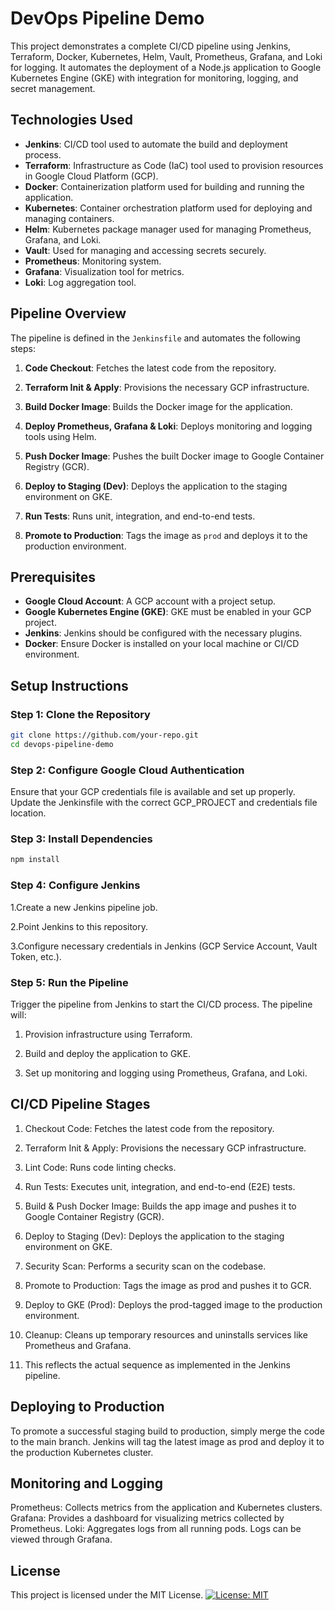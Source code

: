 # DevOps Pipeline Demo

This project demonstrates a complete CI/CD pipeline using Jenkins, Terraform, Docker, Kubernetes, Helm, Vault, Prometheus, Grafana, and Loki for logging. It automates the deployment of a Node.js application to Google Kubernetes Engine (GKE) with integration for monitoring, logging, and secret management.

## Technologies Used

- **Jenkins**: CI/CD tool used to automate the build and deployment process.
- **Terraform**: Infrastructure as Code (IaC) tool used to provision resources in Google Cloud Platform (GCP).
- **Docker**: Containerization platform used for building and running the application.
- **Kubernetes**: Container orchestration platform used for deploying and managing containers.
- **Helm**: Kubernetes package manager used for managing Prometheus, Grafana, and Loki.
- **Vault**: Used for managing and accessing secrets securely.
- **Prometheus**: Monitoring system.
- **Grafana**: Visualization tool for metrics.
- **Loki**: Log aggregation tool.

## Pipeline Overview

The pipeline is defined in the `Jenkinsfile` and automates the following steps:

1. **Code Checkout**: Fetches the latest code from the repository.

2. **Terraform Init & Apply**: Provisions the necessary GCP infrastructure.

3. **Build Docker Image**: Builds the Docker image for the application.

4. **Deploy Prometheus, Grafana & Loki**: Deploys monitoring and logging tools using Helm.

5. **Push Docker Image**: Pushes the built Docker image to Google Container Registry (GCR).

6. **Deploy to Staging (Dev)**: Deploys the application to the staging environment on GKE.

7. **Run Tests**: Runs unit, integration, and end-to-end tests.

8. **Promote to Production**: Tags the image as `prod` and deploys it to the production environment.

## Prerequisites

- **Google Cloud Account**: A GCP account with a project setup.
- **Google Kubernetes Engine (GKE)**: GKE must be enabled in your GCP project.
- **Jenkins**: Jenkins should be configured with the necessary plugins.
- **Docker**: Ensure Docker is installed on your local machine or CI/CD environment.

## Setup Instructions

### Step 1: Clone the Repository

```bash
git clone https://github.com/your-repo.git
cd devops-pipeline-demo
```

### Step 2: Configure Google Cloud Authentication
Ensure that your GCP credentials file is available and set up properly. Update the Jenkinsfile with the correct GCP_PROJECT and credentials file location.

### Step 3: Install Dependencies
```bash
npm install
```
### Step 4: Configure Jenkins
1.Create a new Jenkins pipeline job.

2.Point Jenkins to this repository.

3.Configure necessary credentials in Jenkins (GCP Service Account, Vault Token, etc.).


### Step 5: Run the Pipeline
Trigger the pipeline from Jenkins to start the CI/CD process. The pipeline will:

1. Provision infrastructure using Terraform.

2. Build and deploy the application to GKE.

3. Set up monitoring and logging using Prometheus, Grafana, and Loki.


## CI/CD Pipeline Stages
1. Checkout Code: Fetches the latest code from the repository.

2. Terraform Init & Apply: Provisions the necessary GCP infrastructure.

3. Lint Code: Runs code linting checks.

4. Run Tests: Executes unit, integration, and end-to-end (E2E) tests.

5. Build & Push Docker Image: Builds the app image and pushes it to Google Container Registry     (GCR).

6. Deploy to Staging (Dev): Deploys the application to the staging environment on GKE.

7. Security Scan: Performs a security scan on the codebase.

8. Promote to Production: Tags the image as prod and pushes it to GCR.

9. Deploy to GKE (Prod): Deploys the prod-tagged image to the production environment.

10. Cleanup: Cleans up temporary resources and uninstalls services like Prometheus and Grafana.

11. This reflects the actual sequence as implemented in the Jenkins pipeline.

## Deploying to Production
To promote a successful staging build to production, simply merge the code to the main branch. Jenkins will tag the latest image as prod and deploy it to the production Kubernetes cluster.

## Monitoring and Logging
Prometheus: Collects metrics from the application and Kubernetes clusters.
Grafana: Provides a dashboard for visualizing metrics collected by Prometheus.
Loki: Aggregates logs from all running pods. Logs can be viewed through Grafana.

## License
This project is licensed under the MIT License.
[![License: MIT](https://img.shields.io/badge/License-MIT-yellow.svg)](https://opensource.org/licenses/MIT)